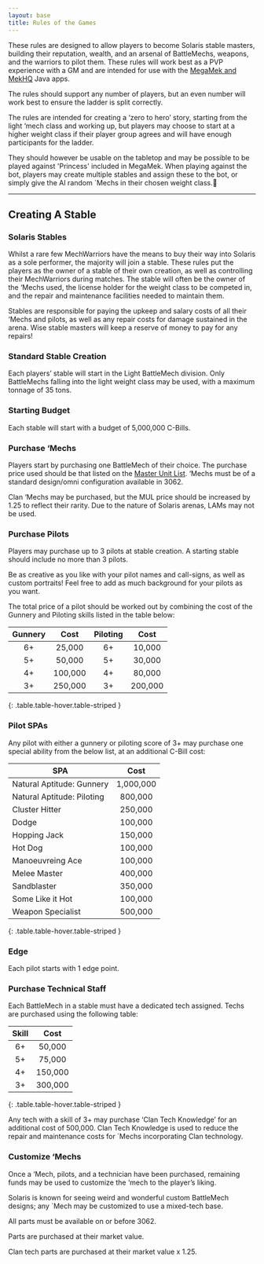 ```yaml
---
layout: base
title: Rules of the Games
---
```

These rules are designed to allow players to become Solaris stable masters,
building their reputation, wealth, and an arsenal of BattleMechs, weapons,
and the warriors to pilot them. These rules will work best as a PVP
experience with a GM and are intended for use with the
[MegaMek and MekHQ](https://megamek.org) Java apps.

The rules should support any number of players, but an even number will
work best to ensure the ladder is split correctly.

The rules are intended for creating a ‘zero to hero’ story, starting
from the light ‘mech class and working up, but players may choose to start at a
higher weight class if their player group agrees and will have enough
participants for the ladder.

They should however be usable on the tabletop and may be possible to be played
against 'Princess' included in MegaMek. When playing against the bot, players
may create multiple stables and assign these to the bot, or simply give the AI
random `Mechs in their chosen weight class.

---

## Creating A Stable

### Solaris Stables

Whilst a rare few MechWarriors have the means to buy their way into Solaris as a
sole performer, the majority will join a stable. These rules put the players as
the owner of a stable of their own creation, as well as controlling their
MechWarriors during matches. The stable will often be the owner of the ‘Mechs
used, the license holder for the weight class to be competed in, and the repair
and maintenance facilities needed to maintain them.

Stables are responsible for paying the upkeep and salary costs of all their ‘Mechs
and pilots, as well as any repair costs for damage sustained in the arena. Wise
stable masters will keep a reserve of money to pay for any repairs!

### Standard Stable Creation

Each players’ stable will start in the Light BattleMech division. Only BattleMechs
falling into the light weight class may be used, with a maximum tonnage of 35 tons.

### Starting Budget

Each stable will start with a budget of 5,000,000 C-Bills.

### Purchase ‘Mechs

Players start by purchasing one BattleMech of their choice. The purchase price
used should be that listed on the [Master Unit List](http://masterunitlist.info).
‘Mechs must be of a standard design/omni configuration available in 3062.

Clan ‘Mechs may be purchased, but the MUL price should be increased by 1.25 to
reflect their rarity. Due to the nature of Solaris arenas, LAMs may not be used.

### Purchase Pilots

Players may purchase up to 3 pilots at stable creation. A starting stable should
include no more than 3 pilots.

Be as creative as you like with your pilot names and call-signs, as well as
custom portraits! Feel free to add as much background for your pilots as you want.

The total price of a pilot should be worked out by combining the cost of the
Gunnery and Piloting skills listed in the table below:

| Gunnery | Cost    | Piloting  | Cost    |
| :---:   | :---:   | :---:     | :---:   |
| 6+      | 25,000  | 6+        | 10,000  |
| 5+      | 50,000  | 5+        | 30,000  |
| 4+      | 100,000 | 4+        | 80,000  |
| 3+      | 250,000 | 3+        | 200,000 |
{: .table.table-hover.table-striped }

### Pilot SPAs

Any pilot with either a gunnery or piloting score of 3+ may purchase one
special ability from the below list, at an additional C-Bill cost:

| SPA                         | Cost      |
| ---                         | :---:     |
| Natural Aptitude: Gunnery   | 1,000,000 |
| Natural Aptitude: Piloting  | 800,000   |
| Cluster Hitter              | 250,000   |
| Dodge                       | 100,000   |
| Hopping Jack                | 150,000   |
| Hot Dog                     | 100,000   |
| Manoeuvreing Ace            | 100,000   |
| Melee Master                | 400,000   |
| Sandblaster                 | 350,000   |
| Some Like it Hot            | 100,000   |
|Weapon Specialist            | 500,000   |
{: .table.table-hover.table-striped }

### Edge

Each pilot starts with 1 edge point.

### Purchase Technical Staff

Each BattleMech in a stable must have a dedicated tech assigned.
Techs are purchased using the following table:

| Skill | Cost    |
|:---:  |:---:    |
|6+     | 50,000  |
|5+     | 75,000  |
|4+     | 150,000 |
|3+     | 300,000 |
{: .table.table-hover.table-striped }

Any tech with a skill of 3+ may purchase ‘Clan Tech Knowledge’ for an
additional cost of 500,000. Clan Tech Knowledge is used to reduce the
repair and maintenance costs for `Mechs incorporating Clan technology.

### Customize ‘Mechs

Once a ‘Mech, pilots, and a technician have been purchased, remaining
funds may be used to customize the ‘mech to the player’s liking.

Solaris is known for seeing weird and wonderful custom BattleMech
designs; any `Mech may be customized to use a mixed-tech base.

All parts must be available on or before 3062.

Parts are purchased at their market value.

Clan tech parts are purchased at their market value x 1.25.
